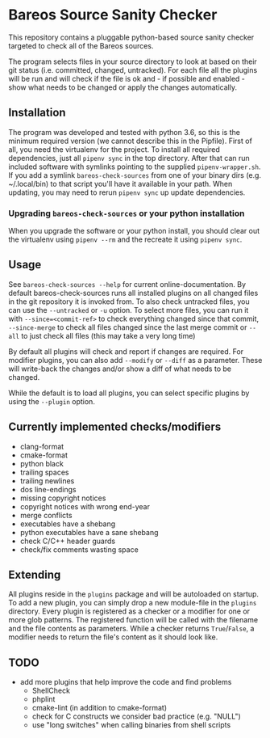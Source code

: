 # Bareos Source Sanity Checker

This repository contains a pluggable python-based source sanity checker targeted to check all of the Bareos sources.

The program selects files in your source directory to look at based on their git status (i.e. committed, changed, untracked). For each file all the plugins will be run and will check if the file is ok and - if possible and enabled - show what needs to be changed or apply the changes automatically.

## Installation
The program was developed and tested with python 3.6, so this is the minimum required version (we cannot describe this in the Pipfile).
First of all, you need the virtualenv for the project. To install all required dependencies, just all `pipenv sync` in the top directory.
After that can run included software with symlinks pointing to the supplied `pipenv-wrapper.sh`. If you add a symlink `bareos-check-sources` from one of your binary dirs (e.g. ~/.local/bin) to that script you'll have it available in your path.
When updating, you may need to rerun `pipenv sync` up update dependencies.

### Upgrading `bareos-check-sources` or your python installation
When you upgrade the software or your python install, you should clear out the virtualenv using `pipenv --rm` and the recreate it using `pipenv sync`.

## Usage
See `bareos-check-sources --help` for current online-documentation.
By default bareos-check-sources runs all installed plugins on all changed files in the git repository it is invoked from. To also check untracked files, you can use the `--untracked` or `-u` option.
To select more files, you can run it with `--since=<commit-ref>` to check everything changed since that commit, `--since-merge` to check all files changed since the last merge commit or `--all` to just check all files (this may take a very long time)

By default all plugins will check and report if changes are required. For modifier plugins, you can also add `--modify` or `--diff` as a parameter. These will write-back the changes and/or show a diff of what needs to be changed.

While the default is to load all plugins, you can select specific plugins by using the `--plugin` option.

## Currently implemented checks/modifiers
* clang-format
* cmake-format
* python black
* trailing spaces
* trailing newlines
* dos line-endings
* missing copyright notices
* copyright notices with wrong end-year
* merge conflicts
* executables have a shebang
* python executables have a sane shebang
* check C/C++ header guards
* check/fix comments wasting space

## Extending
All plugins reside in the `plugins` package and will be autoloaded on startup. To add a new plugin, you can simply drop a new module-file in the `plugins` directory. Every plugin is registered as a checker or a modifier for one or more glob patterns. The registered function will be called with the filename and the file contents as parameters. While a checker returns `True`/`False`, a modifier needs to return the file's content as it should look like.

## TODO
* add more plugins that help improve the code and find problems
	* ShellCheck
	* phplint
	* cmake-lint (in addition to cmake-format)
	* check for C constructs we consider bad practice (e.g. "NULL")
	* use "long switches" when calling binaries from shell scripts
